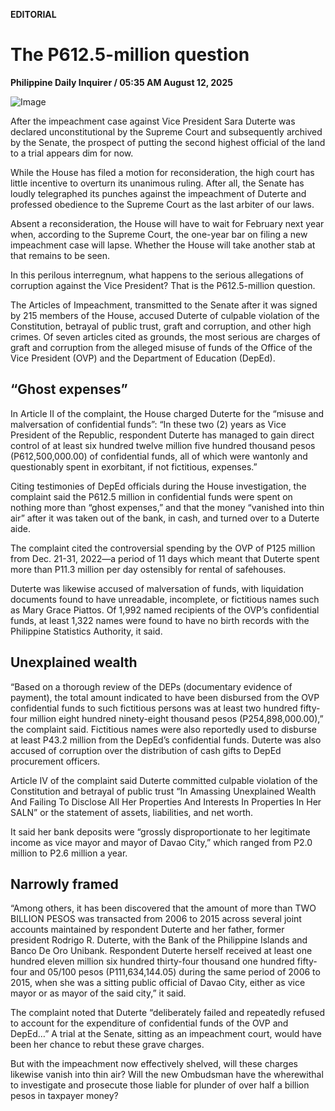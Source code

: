 **EDITORIAL**

# The P612.5-million question

****Philippine Daily Inquirer / 05:35 AM August 12, 2025****

![Image](https://raw.githubusercontent.com/github-jl14/scrapy_api/refs/heads/main/images/editorial08122025.png)

After the impeachment case against Vice President Sara Duterte was declared unconstitutional by the Supreme Court and subsequently archived by the Senate, the prospect of putting the second highest official of the land to a trial appears dim for now.

While the House has filed a motion for reconsideration, the high court has little incentive to overturn its unanimous ruling. After all, the Senate has loudly telegraphed its punches against the impeachment of Duterte and professed obedience to the Supreme Court as the last arbiter of our laws.

Absent a reconsideration, the House will have to wait for February next year when, according to the Supreme Court, the one-year bar on filing a new impeachment case will lapse. Whether the House will take another stab at that remains to be seen.

In this perilous interregnum, what happens to the serious allegations of corruption against the Vice President? That is the P612.5-million question.

The Articles of Impeachment, transmitted to the Senate after it was signed by 215 members of the House, accused Duterte of culpable violation of the Constitution, betrayal of public trust, graft and corruption, and other high crimes. Of seven articles cited as grounds, the most serious are charges of graft and corruption from the alleged misuse of funds of the Office of the Vice President (OVP) and the Department of Education (DepEd).

## “Ghost expenses”

In Article II of the complaint, the House charged Duterte for the “misuse and malversation of confidential funds”: “In these two (2) years as Vice President of the Republic, respondent Duterte has managed to gain direct control of at least six hundred twelve million five hundred thousand pesos (P612,500,000.00) of confidential funds, all of which were wantonly and questionably spent in exorbitant, if not fictitious, expenses.”

Citing testimonies of DepEd officials during the House investigation, the complaint said the P612.5 million in confidential funds were spent on nothing more than “ghost expenses,” and that the money “vanished into thin air” after it was taken out of the bank, in cash, and turned over to a Duterte aide.

The complaint cited the controversial spending by the OVP of P125 million from Dec. 21-31, 2022—a period of 11 days which meant that Duterte spent more than P11.3 million per day ostensibly for rental of safehouses.

Duterte was likewise accused of malversation of funds, with liquidation documents found to have unreadable, incomplete, or fictitious names such as Mary Grace Piattos. Of 1,992 named recipients of the OVP’s confidential funds, at least 1,322 names were found to have no birth records with the Philippine Statistics Authority, it said.

## Unexplained wealth

“Based on a thorough review of the DEPs (documentary evidence of payment), the total amount indicated to have been disbursed from the OVP confidential funds to such fictitious persons was at least two hundred fifty-four million eight hundred ninety-eight thousand pesos (P254,898,000.00),” the complaint said. Fictitious names were also reportedly used to disburse at least P43.2 million from the DepEd’s confidential funds. Duterte was also accused of corruption over the distribution of cash gifts to DepEd procurement officers.

Article IV of the complaint said Duterte committed culpable violation of the Constitution and betrayal of public trust “In Amassing Unexplained Wealth And Failing To Disclose All Her Properties And Interests In Properties In Her SALN” or the statement of assets, liabilities, and net worth.

It said her bank deposits were “grossly disproportionate to her legitimate income as vice mayor and mayor of Davao City,” which ranged from P2.0 million to P2.6 million a year.

## Narrowly framed

“Among others, it has been discovered that the amount of more than TWO BILLION PESOS was transacted from 2006 to 2015 across several joint accounts maintained by respondent Duterte and her father, former president Rodrigo R. Duterte, with the Bank of the Philippine Islands and Banco De Oro Unibank. Respondent Duterte herself received at least one hundred eleven million six hundred thirty-four thousand one hundred fifty-four and 05/100 pesos (P111,634,144.05) during the same period of 2006 to 2015, when she was a sitting public official of Davao City, either as vice mayor or as mayor of the said city,” it said.

The complaint noted that Duterte “deliberately failed and repeatedly refused to account for the expenditure of confidential funds of the OVP and DepEd…” A trial at the Senate, sitting as an impeachment court, would have been her chance to rebut these grave charges.

But with the impeachment now effectively shelved, will these charges likewise vanish into thin air? Will the new Ombudsman have the wherewithal to investigate and prosecute those liable for plunder of over half a billion pesos in taxpayer money?